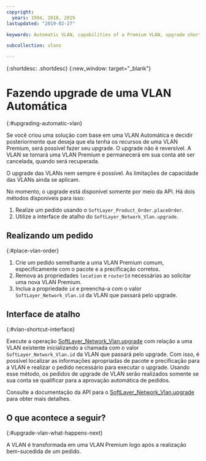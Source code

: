 ```yaml
---
copyright:
  years: 1994, 2018, 2019
lastupdated: "2019-02-27"

keywords: Automatic VLAN, capabilities of a Premium VLAN, upgrade shortcut interface

subcollection: vlans

---
```


{:shortdesc: .shortdesc}
{:new_window: target="_blank"}

# Fazendo upgrade de uma VLAN Automática
{:#upgrading-automatic-vlan}

Se você criou uma solução com base em uma VLAN Automática e decidir posteriormente que deseja que ela tenha os recursos de uma VLAN Premium, será possível fazer seu upgrade. O upgrade não é reversível. A VLAN se tornará uma VLAN Premium e permanecerá em sua conta até ser cancelada, quando será recuperada.

O upgrade das VLANs nem sempre é possível. As limitações de capacidade das VLANs ainda se aplicam.

No momento, o upgrade está disponível somente por meio da API. Há dois métodos disponíveis para isso:

  1. Realize um pedido usando o `SoftLayer_Product_Order.placeOrder`.
  2. Utilize a interface de atalho do `SoftLayer_Network_Vlan.upgrade`.

## Realizando um pedido
{:#place-vlan-order}

  1. Crie um pedido semelhante a uma VLAN Premium comum, especificamente com o pacote e a precificação corretos.
  1. Remova as propriedades `location` e `routerId` necessárias ao solicitar uma nova VLAN Premium.
  1. Inclua a propriedade `id` e preencha-a com o valor `SoftLayer_Network_Vlan.id` da VLAN que passará pelo upgrade.

## Interface de atalho
{:#vlan-shortcut-interface}

Execute a operação [SoftLayer_Network_Vlan.upgrade](https://softlayer.github.io/reference/services/SoftLayer_Network_Vlan/upgrade/) com relação a uma VLAN existente inicializando a chamada com o valor `SoftLayer_Network_Vlan.id` da VLAN que passará pelo upgrade. Com isso, é possível localizar as informações apropriadas de pacote e precificação para a VLAN e realizar o pedido necessário para executar o upgrade. Usando esse método, os pedidos de upgrade de VLAN serão realizados somente se sua conta se qualificar para a aprovação automática de pedidos.

Consulte a documentação da API para o [SoftLayer_Network_Vlan.upgrade](https://softlayer.github.io/reference/services/SoftLayer_Network_Vlan/upgrade/) para obter mais detalhes.

## O que acontece a seguir?
{:#upgrade-vlan-what-happens-next}

A VLAN é transformada em uma VLAN Premium logo após a realização bem-sucedida de um pedido.
